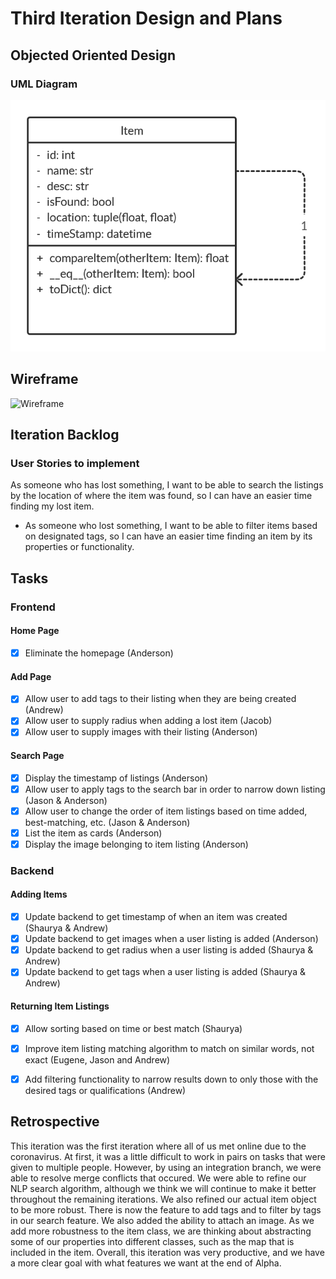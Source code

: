 # Third Iteration Design and Plans

## Objected Oriented Design

### UML Diagram

![UML Diagram](./additional/uml3.png)

## Wireframe

![Wireframe](./additional/wireframe3.bmp)

## Iteration Backlog

### User Stories to implement

As someone who has lost something, I want to be able to search the listings by the location of where the item was found, so I can have an easier time finding my lost item.
* As someone who lost something, I want to be able to filter items based on designated tags, so I can have an easier time finding an item by its properties or functionality.

## Tasks

### Frontend

#### Home Page

* [X] Eliminate the homepage (Anderson)

#### Add Page

* [X] Allow user to add tags to their listing when they are being created (Andrew)
* [X] Allow user to supply radius when adding a lost item (Jacob)
* [X] Allow user to supply images with their listing (Anderson)

#### Search Page

* [X] Display the timestamp of listings (Anderson)
* [X] Allow user to apply tags to the search bar in order to narrow down listing (Jason & Anderson)
* [X] Allow user to change the order of item listings based on time added, best-matching, etc. (Jason & Anderson)
* [X] List the item as cards (Anderson)
* [X] Display the image belonging to item listing (Anderson)

### Backend

#### Adding Items

* [X] Update backend to get timestamp of when an item was created (Shaurya & Andrew)
* [X] Update backend to get images when a user listing is added (Anderson)
* [X] Update backend to get radius when a user listing is added (Shaurya & Andrew)
* [X] Update backend to get tags when a user listing is added (Shaurya & Andrew)

#### Returning Item Listings

* [X] Allow sorting based on time or best match (Shaurya)
* [X] Improve item listing matching algorithm to match on similar words, not exact (Eugene, Jason and Andrew)
* [X] Add filtering functionality to narrow results down to only those with the desired tags or qualifications (Andrew)


## Retrospective
This iteration was the first iteration where all of us met online due to the coronavirus. At first, it was a little difficult to work in pairs on tasks that were given to multiple people. However, by using an integration branch, we were able to resolve merge conflicts that occured. We were able to refine our NLP search algorithm, although we think we will continue to make it better throughout the remaining iterations. We also refined our actual item object to be more robust. There is now the feature to add tags and to filter by tags in our search feature. We also added the ability to attach an image. As we add more robustness to the item class, we are thinking about abstracting some of our properties into different classes, such as the map that is included in the item. Overall, this iteration was very productive, and we have a more clear goal with what features we want at the end of Alpha.

